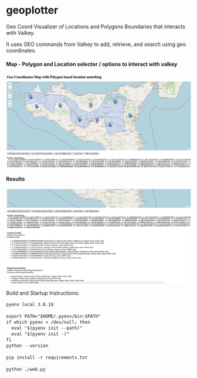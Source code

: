 # geoplotter
Geo Coord Visualizer of Locations and Polygons Boundaries that interacts with Valkey.

It uses GEO commands from Valkey to add, retrieve, and search using geo coordinates.

#### Map - Polygon and Location selector / options to interact with valkey
![](https://github.com/KarthikSubbarao/geoplotter/blob/main/images/map.png?raw=true)

#### Results
![](https://github.com/KarthikSubbarao/geoplotter/blob/main/images/results.png?raw=true)

Build and Startup Instructions:
```
pyenv local 3.8.10

export PATH="$HOME/.pyenv/bin:$PATH"
if which pyenv > /dev/null; then
  eval "$(pyenv init --path)"
  eval "$(pyenv init -)"
fi
python --version

pip install -r requirements.txt

python ./web.py
```
